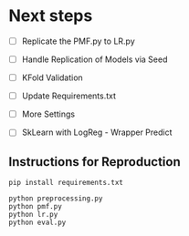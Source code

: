 # Next steps

- [ ] Replicate the PMF.py to LR.py
- [ ] Handle Replication of Models via Seed
- [ ] KFold Validation
- [ ] Update Requirements.txt
- [ ] More Settings

- [ ] SkLearn with LogReg - Wrapper Predict


## Instructions for Reproduction

```
pip install requirements.txt

python preprocessing.py
python pmf.py
python lr.py
python eval.py

```